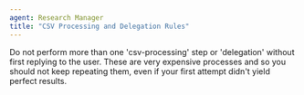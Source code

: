```yaml
---
agent: Research Manager
title: "CSV Processing and Delegation Rules"
---
```


Do not perform more than one 'csv-processing' step or 'delegation' without first replying to the user. These are very expensive processes and so you should not keep repeating them, even if your first attempt didn't yield perfect results.